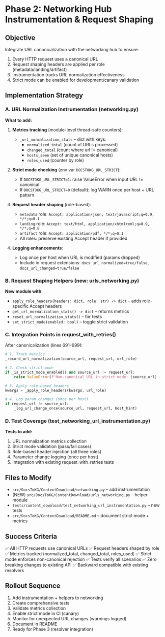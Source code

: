 # Phase 2: Networking Hub Instrumentation & Request Shaping

## Objective
Integrate URL canonicalization with the networking hub to ensure:
1. Every HTTP request uses a canonical URL
2. Request shaping headers are applied per role (metadata/landing/artifact)
3. Instrumentation tracks URL normalization effectiveness
4. Strict mode can be enabled for development/canary validation

## Implementation Strategy

### A. URL Normalization Instrumentation (networking.py)

**What to add:**

1. **Metrics tracking** (module-level thread-safe counters):
   - `_url_normalization_stats` – dict with keys:
     - `normalized_total` (count of URLs processed)
     - `changed_total` (count where url != canonical)
     - `hosts_seen` (set of unique canonical hosts)
     - `roles_used` (counter by role)

2. **Strict mode checking** (env var `DOCSTOKG_URL_STRICT`):
   - If `DOCSTOKG_URL_STRICT=1`: raise ValueError when input URL != canonical
   - If `DOCSTOKG_URL_STRICT=0` (default): log WARN once per host + URL pattern

3. **Request header shaping** (role-based):
   - `metadata` role: `Accept: application/json, text/javascript;q=0.9, */*;q=0.1`
   - `landing` role: `Accept: text/html, application/xhtml+xml;q=0.9, */*;q=0.8`
   - `artifact` role: `Accept: application/pdf, */*;q=0.1`
   - All roles: preserve existing Accept header if provided

4. **Logging enhancements**:
   - Log once per host when URL is modified (params dropped)
   - Include in request extensions: `docs_url_normalized=true/false`, `docs_url_changed=true/false`

### B. Request Shaping Helpers (new: urls_networking.py)

**New module with**:
- `apply_role_headers(headers: dict, role: str) -> dict` – adds role-specific Accept headers
- `get_url_normalization_stats() -> dict` – returns metrics
- `reset_url_normalization_stats()` – for tests
- `set_strict_mode(enabled: bool)` – toggle strict validation

### C. Integration Points in request_with_retries()

After canonicalization (lines 691-699):

```python
# 1. Track metrics
_record_url_normalization(source_url, request_url, url_role)

# 2. Check strict mode
if _is_strict_mode_enabled() and source_url != request_url:
    raise ValueError(f"Non-canonical URL in strict mode: {source_url} → {request_url}")

# 3. Apply role-based headers
kwargs = _apply_role_headers(kwargs, url_role)

# 4. Log param changes (once per host)
if request_url != source_url:
    _log_url_change_once(source_url, request_url, host_hint)
```

### D. Test Coverage (test_networking_url_instrumentation.py)

**Tests to add:**
1. URL normalization metrics collection
2. Strict mode validation (pass/fail cases)
3. Role-based header injection (all three roles)
4. Parameter change logging (once per host)
5. Integration with existing request_with_retries tests

## Files to Modify

- `src/DocsToKG/ContentDownload/networking.py` – add instrumentation
- (NEW) `src/DocsToKG/ContentDownload/urls_networking.py` – helper module
- `tests/content_download/test_networking_url_instrumentation.py` – new tests
- `src/DocsToKG/ContentDownload/README.md` – document strict mode + metrics

## Success Criteria

✅ All HTTP requests use canonical URLs
✅ Request headers shaped by role
✅ Metrics tracked (normalized_total, changed_total, roles_used)
✅ Strict mode enforces non-canonical rejection
✅ Tests verify all scenarios
✅ Zero breaking changes to existing API
✅ Backward compatible with existing resolvers

## Rollout Sequence

1. Add instrumentation + helpers to networking
2. Create comprehensive tests
3. Validate metrics collection
4. Enable strict mode in CI (canary)
5. Monitor for unexpected URL changes (warnings logged)
6. Document in README
7. Ready for Phase 3 (resolver integration)

